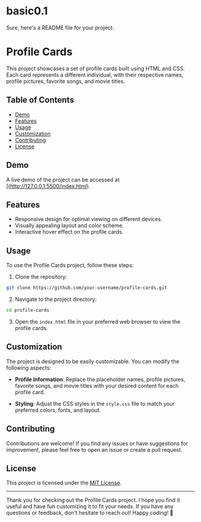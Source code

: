 # basic0.1
Sure, here's a README file for your project:

# Profile Cards


This project showcases a set of profile cards built using HTML and CSS. Each card represents a different individual, with their respective names, profile pictures, favorite songs, and movie titles.

## Table of Contents

- [Demo](#demo)
- [Features](#features)
- [Usage](#usage)
- [Customization](#customization)
- [Contributing](#contributing)
- [License](#license)

## Demo

A live demo of the project can be accessed at [(http://127.0.0.1:5500/index.html).

## Features

- Responsive design for optimal viewing on different devices.
- Visually appealing layout and color scheme.
- Interactive hover effect on the profile cards.

## Usage

To use the Profile Cards project, follow these steps:

1. Clone the repository:

```bash
git clone https://github.com/your-username/profile-cards.git
```

2. Navigate to the project directory:

```bash
cd profile-cards
```

3. Open the `index.html` file in your preferred web browser to view the profile cards.

## Customization

The project is designed to be easily customizable. You can modify the following aspects:

- **Profile Information**: Replace the placeholder names, profile pictures, favorite songs, and movie titles with your desired content for each profile card.

- **Styling**: Adjust the CSS styles in the `style.css` file to match your preferred colors, fonts, and layout.

## Contributing

Contributions are welcome! If you find any issues or have suggestions for improvement, please feel free to open an issue or create a pull request.

## License

This project is licensed under the [MIT License](LICENSE).

---

Thank you for checking out the Profile Cards project. I hope you find it useful and have fun customizing it to fit your needs. If you have any questions or feedback, don't hesitate to reach out! Happy coding! 🚀
